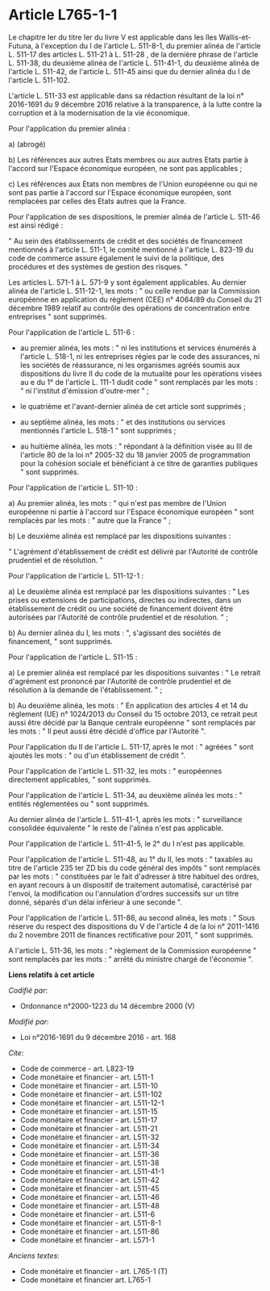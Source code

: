 # Article L765-1-1

Le chapitre Ier du titre Ier du livre V est applicable dans les îles Wallis-et-Futuna, à l'exception du I de l'article L.
511-8-1, du premier alinéa de l'article L. 511-17 des articles L. 511-21 à L. 511-28 
, de la dernière phrase de l'article L. 511-38, du deuxième alinéa de l'article L. 511-41-1, du deuxième alinéa de l'article
L. 511-42, de l'article L. 511-45 ainsi que du dernier alinéa du I de l'article L. 511-102. 

L'article L. 511-33 est applicable dans sa rédaction résultant de la loi n° 2016-1691 du 9 décembre 2016 relative à la
transparence, à la lutte contre la corruption et à la modernisation de la vie économique. 

Pour l'application du premier alinéa : 

a) (abrogé) 

b) Les références aux autres Etats membres ou aux autres Etats partie à l'accord sur l'Espace économique européen, ne sont
pas applicables ; 

c) Les références aux Etats non membres de l'Union européenne ou qui ne sont pas partie à l'accord sur l'Espace économique
européen, sont remplacées par celles des Etats autres que la France. 

Pour l'application de ses dispositions, le premier alinéa de l'article L. 511-46 est ainsi rédigé : 

" Au sein des établissements de crédit et des sociétés de financement mentionnés à l'article L. 511-1, le comité mentionné à
l'article L. 823-19 du code de commerce assure également le suivi de la politique, des procédures et des systèmes de gestion
des risques. " 

Les articles L. 571-1 à L. 571-9 y sont également applicables. Au dernier alinéa de l'article L. 511-12-1, les mots : " ou
celle rendue par la Commission européenne en application du règlement (CEE) n° 4064/89 du Conseil du 21 décembre 1989 relatif
au contrôle des opérations de concentration entre entreprises " sont supprimés. 

Pour l'application de l'article L. 511-6 :

- au premier alinéa, les mots : " ni les institutions et services énumérés à l'article L. 518-1, ni les entreprises régies
par le code des assurances, ni les sociétés de réassurance, ni les organismes agréés soumis aux dispositions du livre II du
code de la mutualité pour les opérations visées au e du 1° de l'article L. 111-1 dudit code " sont remplacés par les mots : "
ni l'institut d'émission d'outre-mer " ;

- le quatrième et l'avant-dernier alinéa de cet article sont supprimés ;

- au septième alinéa, les mots : " et des institutions ou services mentionnés l'article L. 518-1 " sont supprimés ;

- au huitième alinéa, les mots : " répondant à la définition visée au III de l'article 80 de la loi n° 2005-32 du 18 janvier
2005 de programmation pour la cohésion sociale et bénéficiant à ce titre de garanties publiques " sont supprimés. 

Pour l'application de l'article L. 511-10 : 

a) Au premier alinéa, les mots : " qui n'est pas membre de l'Union européenne ni partie à l'accord sur l'Espace économique
européen " sont remplacés par les mots : " autre que la France " ; 

b) Le deuxième alinéa est remplacé par les dispositions suivantes : 

" L'agrément d'établissement de crédit est délivré par l'Autorité de contrôle prudentiel et de résolution. " 

Pour l'application de l'article L. 511-12-1 : 

a) Le deuxième alinéa est remplacé par les dispositions suivantes : " Les prises ou extensions de participations, directes ou
indirectes, dans un établissement de crédit ou une société de financement doivent être autorisées par l'Autorité de contrôle
prudentiel et de résolution. " ; 

b) Au dernier alinéa du I, les mots : ", s'agissant des sociétés de financement, " sont supprimés. 

Pour l'application de l'article L. 511-15 : 

a) Le premier alinéa est remplacé par les dispositions suivantes : " Le retrait d'agrément est prononcé par l'Autorité de
contrôle prudentiel et de résolution à la demande de l'établissement. " ; 

b) Au deuxième alinéa, les mots : " En application des articles 4 et 14 du règlement (UE) n° 1024/2013 du Conseil du 15
octobre 2013, ce retrait peut aussi être décidé par la Banque centrale européenne " sont remplacés par les mots : " Il peut
aussi être décidé d'office par l'Autorité ". 

Pour l'application du II de l'article L. 511-17, après le mot : " agréées " sont ajoutés les mots : " ou d'un établissement
de crédit ". 

Pour l'application de l'article L. 511-32, les mots : " européennes directement applicables, " sont supprimés. 

Pour l'application de l'article L. 511-34, au deuxième alinéa les mots : " entités réglementées ou " sont supprimés. 

Au dernier alinéa de l'article L. 511-41-1, après les mots : " surveillance consolidée équivalente " le reste de l'alinéa
n'est pas applicable. 

Pour l'application de l'article L. 511-41-5, le 2° du I n'est pas applicable. 

Pour l'application de l'article L. 511-48, au 1° du II, les mots : " taxables au titre de l'article 235 ter ZD bis du code
général des impôts " sont remplacés par les mots : " constituées par le fait d'adresser à titre habituel des ordres, en ayant
recours à un dispositif de traitement automatisé, caractérisé par l'envoi, la modification ou l'annulation d'ordres
successifs sur un titre donné, séparés d'un délai inférieur à une seconde ". 

Pour l'application de l'article L. 511-86, au second alinéa, les mots : " Sous réserve du respect des dispositions du V de
l'article 4 de la loi n° 2011-1416 du 2 novembre 2011 de finances rectificative pour 2011, " sont supprimés. 

A l'article L. 511-36, les mots : " règlement de la Commission européenne " sont remplacés par les mots : " arrêté du
ministre chargé de l'économie ".

**Liens relatifs à cet article**

_Codifié par_:

  - Ordonnance n°2000-1223 du 14 décembre 2000 (V)

_Modifié par_:

  - Loi n°2016-1691 du 9 décembre 2016 - art. 168

_Cite_:

  - Code de commerce - art. L823-19
  - Code monétaire et financier - art. L511-1
  - Code monétaire et financier - art. L511-10
  - Code monétaire et financier - art. L511-102
  - Code monétaire et financier - art. L511-12-1
  - Code monétaire et financier - art. L511-15
  - Code monétaire et financier - art. L511-17
  - Code monétaire et financier - art. L511-21
  - Code monétaire et financier - art. L511-32
  - Code monétaire et financier - art. L511-34
  - Code monétaire et financier - art. L511-36
  - Code monétaire et financier - art. L511-38
  - Code monétaire et financier - art. L511-41-1
  - Code monétaire et financier - art. L511-42
  - Code monétaire et financier - art. L511-45
  - Code monétaire et financier - art. L511-46
  - Code monétaire et financier - art. L511-48
  - Code monétaire et financier - art. L511-6
  - Code monétaire et financier - art. L511-8-1
  - Code monétaire et financier - art. L511-86
  - Code monétaire et financier - art. L571-1

_Anciens textes_:

  - Code monétaire et financier - art. L765-1 (T)
  - Code monétaire et financier art. L765-1
